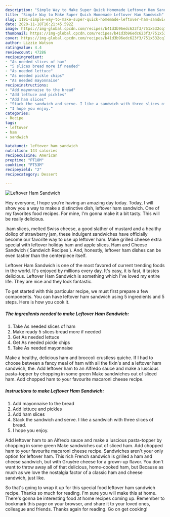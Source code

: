 ```yaml
---
description: "Simple Way to Make Super Quick Homemade Leftover Ham Sandwich"
title: "Simple Way to Make Super Quick Homemade Leftover Ham Sandwich"
slug: 1191-simple-way-to-make-super-quick-homemade-leftover-ham-sandwich
date: 2020-11-18T16:21:45.592Z
image: https://img-global.cpcdn.com/recipes/b41d3b96edc623f3/751x532cq70/leftover-ham-sandwich-recipe-main-photo.jpg
thumbnail: https://img-global.cpcdn.com/recipes/b41d3b96edc623f3/751x532cq70/leftover-ham-sandwich-recipe-main-photo.jpg
cover: https://img-global.cpcdn.com/recipes/b41d3b96edc623f3/751x532cq70/leftover-ham-sandwich-recipe-main-photo.jpg
author: Lizzie Watson
ratingvalue: 4.4
reviewcount: 47286
recipeingredient:
- "As needed slices of ham"
- "5 slices bread more if needed"
- "As needed lettuce"
- "As needed pickle chips"
- "As needed mayonnaise"
recipeinstructions:
- "Add mayonnaise to the bread"
- "Add lettuce and pickles"
- "Add ham slices"
- "Stack the sandwich and serve. I like a sandwich with three slices of bread."
- "I hope you enjoy."
categories:
- Recipe
tags:
- leftover
- ham
- sandwich

katakunci: leftover ham sandwich 
nutrition: 144 calories
recipecuisine: American
preptime: "PT18M"
cooktime: "PT53M"
recipeyield: "2"
recipecategory: Dessert

---
```



![Leftover Ham Sandwich](https://img-global.cpcdn.com/recipes/b41d3b96edc623f3/751x532cq70/leftover-ham-sandwich-recipe-main-photo.jpg)

Hey everyone, I hope you're having an amazing day today. Today, I will show you a way to make a distinctive dish, leftover ham sandwich. One of my favorites food recipes. For mine, I'm gonna make it a bit tasty. This will be really delicious.

.ham slices, melted Swiss cheese, a good slather of mustard and a healthy dollop of strawberry jam, these indulgent sandwiches have officially become our favorite way to use up leftover ham. Make grilled cheese extra special with leftover holiday ham and apple slices. Ham and Cheese Sandwich ( Sandwich Recipes ). And, honestly, leftover ham dishes can be even tastier than the centerpiece itself.

Leftover Ham Sandwich is one of the most favored of current trending foods in the world. It's enjoyed by millions every day. It's easy, it is fast, it tastes delicious. Leftover Ham Sandwich is something which I've loved my entire life. They are nice and they look fantastic.


To get started with this particular recipe, we must first prepare a few components. You can have leftover ham sandwich using 5 ingredients and 5 steps. Here is how you cook it.

<!--inarticleads1-->

##### The ingredients needed to make Leftover Ham Sandwich:

1. Take As needed slices of ham
1. Make ready 5 slices bread more if needed
1. Get As needed lettuce
1. Get As needed pickle chips
1. Take As needed mayonnaise


Make a healthy, delicious ham and broccoli crustless quiche. If I had to choose between a fancy meal of ham with all the fixin&#39;s and a leftover ham sandwich, the. Add leftover ham to an Alfredo sauce and make a luscious pasta-topper by chopping in some green Make sandwiches out of sliced ham. Add chopped ham to your favourite macaroni cheese recipe. 

<!--inarticleads2-->

##### Instructions to make Leftover Ham Sandwich:

1. Add mayonnaise to the bread
1. Add lettuce and pickles
1. Add ham slices
1. Stack the sandwich and serve. I like a sandwich with three slices of bread.
1. I hope you enjoy.


Add leftover ham to an Alfredo sauce and make a luscious pasta-topper by chopping in some green Make sandwiches out of sliced ham. Add chopped ham to your favourite macaroni cheese recipe. Sandwiches aren&#39;t your only option for leftover ham. This rich French sandwich is grilled a ham and cheese sandwich, but with Gruyère cheese for a grown-up flavor. You don&#39;t want to throw away all of that delicious, home-cooked ham, but Because as much as we love the nostalgia factor of a classic ham and cheese sandwich, just like. 

So that's going to wrap it up for this special food leftover ham sandwich recipe. Thanks so much for reading. I'm sure you will make this at home. There's gonna be interesting food at home recipes coming up. Remember to bookmark this page on your browser, and share it to your loved ones, colleague and friends. Thanks again for reading. Go on get cooking!
